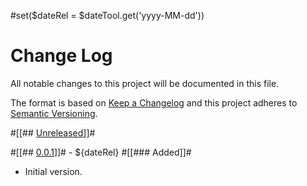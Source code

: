 #set($dateRel = $dateTool.get('yyyy-MM-dd'))
# Change Log
All notable changes to this project will be documented in this file.

The format is based on [Keep a Changelog](http://keepachangelog.com/)
and this project adheres to [Semantic Versioning](http://semver.org/).


#[[## [Unreleased]]]#


#[[## [0.0.1]]]# - ${dateRel}
#[[### Added]]#
- Initial version.


<!-- links -->
[Unreleased]: https://github.com/plandes/${project}/compare/v0.0.1...HEAD
[0.0.1]: https://github.com/plandes/${project}/compare/v0.0.0...v0.0.1
